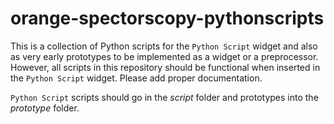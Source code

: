 # orange-spectorscopy-pythonscripts

This is a collection of Python scripts for the `Python Script` widget and also as very early prototypes to be implemented as a widget or a preprocessor. However, all scripts in this repository should be functional when inserted in the `Python Script` widget. Please add proper documentation.

`Python Script` scripts should go in the _script_ folder and prototypes into the _prototype_ folder.

